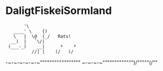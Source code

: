 # DaligtFiskeiSormland

           '\
       ____' \    {)
       \   |  \@  (_/   Rats!
      __)  |   `\/|
     (___-_)    __|      *    *
              //| |    (/   )/
-~-~-~-~-~-~"""""""""*""""""*""
~-~-~-~""""""""""""")/"""""(/""
